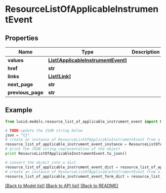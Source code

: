 # ResourceListOfApplicableInstrumentEvent


## Properties
Name | Type | Description | Notes
------------ | ------------- | ------------- | -------------
**values** | [**List[ApplicableInstrumentEvent]**](ApplicableInstrumentEvent.md) |  | 
**href** | **str** |  | [optional] 
**links** | [**List[Link]**](Link.md) |  | [optional] 
**next_page** | **str** |  | [optional] 
**previous_page** | **str** |  | [optional] 

## Example

```python
from lusid.models.resource_list_of_applicable_instrument_event import ResourceListOfApplicableInstrumentEvent

# TODO update the JSON string below
json = "{}"
# create an instance of ResourceListOfApplicableInstrumentEvent from a JSON string
resource_list_of_applicable_instrument_event_instance = ResourceListOfApplicableInstrumentEvent.from_json(json)
# print the JSON string representation of the object
print ResourceListOfApplicableInstrumentEvent.to_json()

# convert the object into a dict
resource_list_of_applicable_instrument_event_dict = resource_list_of_applicable_instrument_event_instance.to_dict()
# create an instance of ResourceListOfApplicableInstrumentEvent from a dict
resource_list_of_applicable_instrument_event_form_dict = resource_list_of_applicable_instrument_event.from_dict(resource_list_of_applicable_instrument_event_dict)
```
[[Back to Model list]](../README.md#documentation-for-models) [[Back to API list]](../README.md#documentation-for-api-endpoints) [[Back to README]](../README.md)


